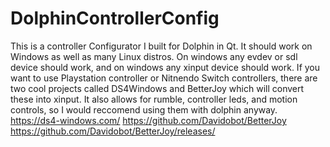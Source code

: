 # DolphinControllerConfig
This is a controller Configurator I built for Dolphin in Qt. It should work on Windows as well as many Linux distros. On windows any evdev or sdl device should work, and on windows any xinput device should work.
 If you want to use Playstation controller or Nitnendo Switch controllers, there are two cool projects called DS4Windows and BetterJoy which will convert these into xinput. It also allows for rumble, controller leds, and motion controls, so I would reccomend using them with dolphin anyway.
https://ds4-windows.com/
https://github.com/Davidobot/BetterJoy
https://github.com/Davidobot/BetterJoy/releases/
